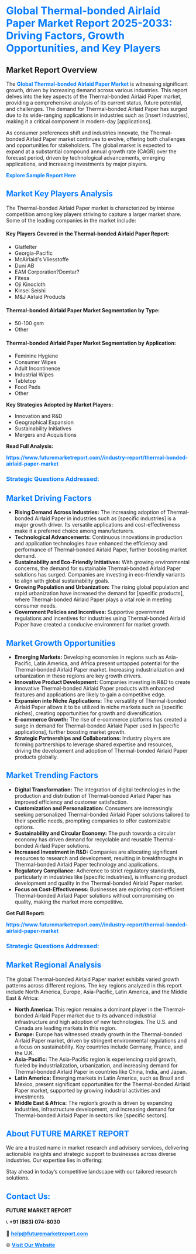 <h1 style="color: #007BFF;">Global Thermal-bonded Airlaid Paper Market Report 2025-2033: Driving Factors, Growth Opportunities, and Key Players</h1>

<section id="overview">
<h2>Market Report Overview</h2>
<p>The <a href="https://www.futuremarketreport.com//industry-report/thermal-bonded-airlaid-paper-market" style="color: #007BFF; text-decoration: none;"><strong>Global Thermal-bonded Airlaid Paper Market</strong></a> is witnessing significant growth, driven by increasing demand across various industries. This report delves into the key aspects of the Thermal-bonded Airlaid Paper market, providing a comprehensive analysis of its current status, future potential, and challenges. The demand for Thermal-bonded Airlaid Paper has surged due to its wide-ranging applications in industries such as [insert industries], making it a critical component in modern-day [applications].</p>
<p>As consumer preferences shift and industries innovate, the Thermal-bonded Airlaid Paper market continues to evolve, offering both challenges and opportunities for stakeholders. The global market is expected to expand at a substantial compound annual growth rate (CAGR) over the forecast period, driven by technological advancements, emerging applications, and increasing investments by major players.</p>
</section>

<section id="overview">
<p><a href="https://www.futuremarketreport.com//request-sample/reportId=46759" style="color: #007BFF; text-decoration: none;"><strong>Explore Sample Report Here</strong></a></p>
</section>

<section id="key-players">
<h2 style="color: #007BFF;">Market Key Players Analysis</h2>
<p>The Thermal-bonded Airlaid Paper market is characterized by intense competition among key players striving to capture a larger market share. Some of the leading companies in the market include:</p>
<h4>Key Players Covered in the Thermal-bonded Airlaid Paper Report:</h4>
<ul><li>Glatfelter</li><li>Georgia-Pacific</li><li>McAirlaid&#039;s Vliesstoffe</li><li>Duni AB</li><li>EAM Corporation?Domtar?</li><li>Fitesa</li><li>Oji Kinocloth</li><li>Kinsei Seishi</li><li>M&amp;J Airlaid Products</li></ul>
<h4>Thermal-bonded Airlaid Paper Market Segmentation by Type:</h4>
<ul><li>50-100 gsm</li><li>Other</li></ul>

<h4>Thermal-bonded Airlaid Paper Market Segmentation by Application:</h4>
<ul><li>Feminine Hygiene</li><li>Consumer Wipes</li><li>Adult Incontinence</li><li>Industrial Wipes</li><li>Tabletop</li><li>Food Pads</li><li>Other</li></ul>
<p><strong>Key Strategies Adopted by Market Players:</strong></p>
<ul>
<li>Innovation and R&D</li>
<li>Geographical Expansion</li>
<li>Sustainability Initiatives</li>
<li>Mergers and Acquisitions</li>
</ul>
</section>

<section>
<p><strong>Read Full Analysis: </strong></p><a href="https://www.futuremarketreport.com//industry-report/thermal-bonded-airlaid-paper-market" style="color: #007BFF; text-decoration: none;"><strong>https://www.futuremarketreport.com//industry-report/thermal-bonded-airlaid-paper-market</strong></a>
<h3 style="color: #007BFF;">Strategic Questions Addressed:</h3>
</section>

<section id="driving-factors">
<h2 style="color: #007BFF;">Market Driving Factors</h2>
<ul>
<li><strong>Rising Demand Across Industries:</strong> The increasing adoption of Thermal-bonded Airlaid Paper in industries such as [specific industries] is a major growth driver. Its versatile applications and cost-effectiveness make it a preferred choice among manufacturers.</li>
<li><strong>Technological Advancements:</strong> Continuous innovations in production and application technologies have enhanced the efficiency and performance of Thermal-bonded Airlaid Paper, further boosting market demand.</li>
<li><strong>Sustainability and Eco-Friendly Initiatives:</strong> With growing environmental concerns, the demand for sustainable Thermal-bonded Airlaid Paper solutions has surged. Companies are investing in eco-friendly variants to align with global sustainability goals.</li>
<li><strong>Growing Population and Urbanization:</strong> The rising global population and rapid urbanization have increased the demand for [specific products], where Thermal-bonded Airlaid Paper plays a vital role in meeting consumer needs.</li>
<li><strong>Government Policies and Incentives:</strong> Supportive government regulations and incentives for industries using Thermal-bonded Airlaid Paper have created a conducive environment for market growth.</li>
</ul>
</section>

<section id="growth-opportunities">
<h2 style="color: #007BFF;">Market Growth Opportunities</h2>
<ul>
<li><strong>Emerging Markets:</strong> Developing economies in regions such as Asia-Pacific, Latin America, and Africa present untapped potential for the Thermal-bonded Airlaid Paper market. Increasing industrialization and urbanization in these regions are key growth drivers.</li>
<li><strong>Innovative Product Development:</strong> Companies investing in R&D to create innovative Thermal-bonded Airlaid Paper products with enhanced features and applications are likely to gain a competitive edge.</li>
<li><strong>Expansion into Niche Applications:</strong> The versatility of Thermal-bonded Airlaid Paper allows it to be utilized in niche markets such as [specific niches], creating opportunities for growth and diversification.</li>
<li><strong>E-commerce Growth:</strong> The rise of e-commerce platforms has created a surge in demand for Thermal-bonded Airlaid Paper used in [specific applications], further boosting market growth.</li>
<li><strong>Strategic Partnerships and Collaborations:</strong> Industry players are forming partnerships to leverage shared expertise and resources, driving the development and adoption of Thermal-bonded Airlaid Paper products globally.</li>
</ul>
</section>

<section id="trending-factors">
<h2 style="color: #007BFF;">Market Trending Factors</h2>
<ul>
<li><strong>Digital Transformation:</strong> The integration of digital technologies in the production and distribution of Thermal-bonded Airlaid Paper has improved efficiency and customer satisfaction.</li>
<li><strong>Customization and Personalization:</strong> Consumers are increasingly seeking personalized Thermal-bonded Airlaid Paper solutions tailored to their specific needs, prompting companies to offer customizable options.</li>
<li><strong>Sustainability and Circular Economy:</strong> The push towards a circular economy has driven demand for recyclable and reusable Thermal-bonded Airlaid Paper solutions.</li>
<li><strong>Increased Investment in R&D:</strong> Companies are allocating significant resources to research and development, resulting in breakthroughs in Thermal-bonded Airlaid Paper technology and applications.</li>
<li><strong>Regulatory Compliance:</strong> Adherence to strict regulatory standards, particularly in industries like [specific industries], is influencing product development and quality in the Thermal-bonded Airlaid Paper market.</li>
<li><strong>Focus on Cost-Effectiveness:</strong> Businesses are exploring cost-efficient Thermal-bonded Airlaid Paper solutions without compromising on quality, making the market more competitive.</li>
</ul>
</section>

<section>
<p><strong>Get Full Report: </strong></p><a href="https://www.futuremarketreport.com//industry-report/thermal-bonded-airlaid-paper-market" style="color: #007BFF; text-decoration: none;"><strong>https://www.futuremarketreport.com//industry-report/thermal-bonded-airlaid-paper-market</strong></a>
<h3 style="color: #007BFF;">Strategic Questions Addressed:</h3>
</section>


<section id="regional-analysis">
<h2 style="color: #007BFF;">Market Regional Analysis</h2>
<p>The global Thermal-bonded Airlaid Paper market exhibits varied growth patterns across different regions. The key regions analyzed in this report include North America, Europe, Asia-Pacific, Latin America, and the Middle East & Africa:</p>
<ul>
<li><strong>North America:</strong> This region remains a dominant player in the Thermal-bonded Airlaid Paper market due to its advanced industrial infrastructure and high adoption of new technologies. The U.S. and Canada are leading markets in this region.</li>
<li><strong>Europe:</strong> Europe has witnessed steady growth in the Thermal-bonded Airlaid Paper market, driven by stringent environmental regulations and a focus on sustainability. Key countries include Germany, France, and the U.K.</li>
<li><strong>Asia-Pacific:</strong> The Asia-Pacific region is experiencing rapid growth, fueled by industrialization, urbanization, and increasing demand for Thermal-bonded Airlaid Paper in countries like China, India, and Japan.</li>
<li><strong>Latin America:</strong> Emerging markets in Latin America, such as Brazil and Mexico, present significant opportunities for the Thermal-bonded Airlaid Paper market, supported by growing industrial activities and investments.</li>
<li><strong>Middle East & Africa:</strong> The region’s growth is driven by expanding industries, infrastructure development, and increasing demand for Thermal-bonded Airlaid Paper in sectors like [specific sectors].</li>
</ul>
</section>

<footer>
<h2 style="color: #007BFF;">About FUTURE MARKET REPORT</h2>
<p>We are a trusted name in market research and advisory services, delivering actionable insights and strategic support to businesses across diverse industries. Our expertise lies in offering:</p>

<p>Stay ahead in today’s competitive landscape with our tailored research solutions.</p>

<h2 style="color: #007BFF;">Contact Us:</h2>
<p><strong>FUTURE MARKET REPORT</strong></p>
<p>📞 <strong>+91 (883) 074-8030</strong></p>
<p>📧 <strong><a href="mailto:help@futuremarketreport.com" style="color: #007BFF;">help@futuremarketreport.com</a></strong></p>
<p>🌐 <strong><a href="https://www.futuremarketreport.com/" style="color: #007BFF;">Visit Our Website</a></strong></p>
</footer>